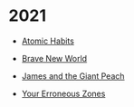 # 2021


 - [Atomic Habits](Atomic%20Habits/index.md)
    
 - [Brave New World](Brave%20New%20World/index.md)
    
 - [James and the Giant Peach](James%20and%20the%20Giant%20Peach/index.md)
    
 - [Your Erroneous Zones](Your%20Erroneous%20Zones/index.md)
    
